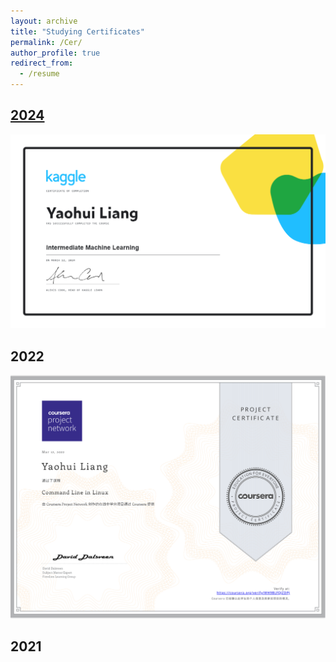 ```yaml
---
layout: archive
title: "Studying Certificates"
permalink: /Cer/
author_profile: true
redirect_from:
  - /resume
---
```



<div class="rounded-border-box">
    <h2><a href="/certificates/2024">2024</a></h2>
  <div class="image-container">
      <a href="/images/certificates/2024_Intermediate Machine Learning.png">
        <img src="/images/certificates/2024_Intermediate Machine Learning.png" alt='Image 1' ></a>
  </div>
</div>



<div class="rounded-border-box">
    <h2>2022</h2>
      <a href="/images/certificates/2022_Command Line in Linux.pdf">
        <img src="/images/certificates/2022_Command Line in Linux.pdf" alt='Image 1' ></a>
</div>


<div class="rounded-border-box">
    <h2>2021</h2>

</div>

